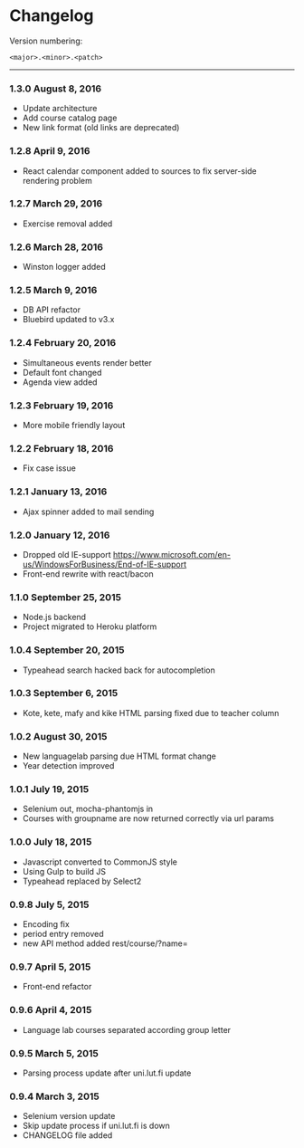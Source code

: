 Changelog
=========

Version numbering:

`<major>.<minor>.<patch>`

---
### 1.3.0 August 8, 2016
* Update architecture
* Add course catalog page
* New link format (old links are deprecated)

### 1.2.8 April 9, 2016
* React calendar component added to sources to fix server-side rendering problem

### 1.2.7 March 29, 2016
* Exercise removal added

### 1.2.6 March 28, 2016
* Winston logger added

### 1.2.5 March 9, 2016
* DB API refactor
* Bluebird updated to v3.x

### 1.2.4 February 20, 2016
* Simultaneous events render better
* Default font changed
* Agenda view added

### 1.2.3 February 19, 2016
* More mobile friendly layout

### 1.2.2 February 18, 2016
* Fix case issue

### 1.2.1 January 13, 2016
* Ajax spinner added to mail sending

### 1.2.0 January 12, 2016

* Dropped old IE-support https://www.microsoft.com/en-us/WindowsForBusiness/End-of-IE-support
* Front-end rewrite with react/bacon

### 1.1.0 September 25, 2015

* Node.js backend
* Project migrated to Heroku platform

### 1.0.4 September 20, 2015

* Typeahead search hacked back for autocompletion

### 1.0.3 September 6, 2015

* Kote, kete, mafy and kike HTML parsing fixed due to teacher column

### 1.0.2 August 30, 2015

* New languagelab parsing due HTML format change
* Year detection improved

### 1.0.1 July 19, 2015

* Selenium out, mocha-phantomjs in
* Courses with groupname are now returned correctly via url params

### 1.0.0 July 18, 2015

* Javascript converted to CommonJS style
* Using Gulp to build JS
* Typeahead replaced by Select2

### 0.9.8 July 5, 2015

* Encoding fix
* period entry removed
* new API method added rest/course/?name=

### 0.9.7 April 5, 2015

* Front-end refactor

### 0.9.6 April 4, 2015

* Language lab courses separated according group letter

### 0.9.5 March 5, 2015

* Parsing process update after uni.lut.fi update

### 0.9.4 March 3, 2015

* Selenium version update
* Skip update process if uni.lut.fi is down
* CHANGELOG file added
